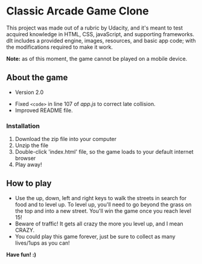 # Classic Arcade Game Clone

This project was made out of a rubric by Udacity, and it's meant to test acquired knowledge in HTML, CSS, javaScript, and supporting frameworks.
 dIt includes a provided engine, images, resources, and basic app code; with the modifications required to make it work.

**Note:** as of this moment, the game cannot be played on a mobile device.

## About the game
- Version 2.0
* Fixed `<code>` in line 107 of *app.js* to correct late collision.
* Improved README file.

### Installation
1. Download the zip file into your computer
1. Unzip the file
1. Double-click 'index.html' file, so the game loads to your default internet browser
1. Play away!

## How to play

- Use the up, down, left and right keys to walk the streets in search for food and to level up. To level up, you'll need to go beyond the 
grass on the top and into a new street. You'll win the game once you reach level 15!
- Beware of traffic! It gets all crazy the more you level up, and I mean CRAZY.
- You could play this game forever, just be sure to collect as many lives/1ups as you can!


**Have fun! :)**
